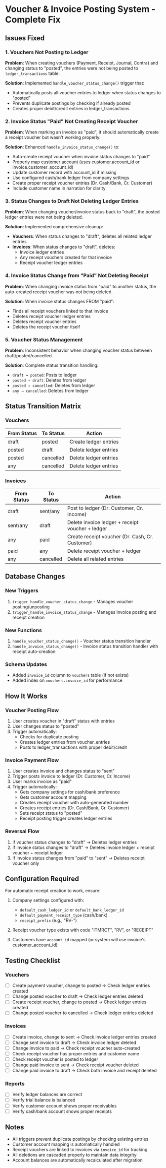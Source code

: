 # Voucher & Invoice Posting System - Complete Fix

## Issues Fixed

### 1. Vouchers Not Posting to Ledger
**Problem**: When creating vouchers (Payment, Receipt, Journal, Contra) and changing status to "posted", the entries were not being posted to `ledger_transactions` table.

**Solution**: Implemented `handle_voucher_status_change()` trigger that:
- Automatically posts all voucher entries to ledger when status changes to "posted"
- Prevents duplicate postings by checking if already posted
- Creates proper debit/credit entries in ledger_transactions

### 2. Invoice Status "Paid" Not Creating Receipt Voucher
**Problem**: When marking an invoice as "paid", it should automatically create a receipt voucher but wasn't working properly.

**Solution**: Enhanced `handle_invoice_status_change()` to:
- Auto-create receipt voucher when invoice status changes to "paid"
- Properly map customer account (uses customer.account_id or invoice.customer_account_id)
- Update customer record with account_id if missing
- Use configured cash/bank ledger from company settings
- Create proper receipt voucher entries (Dr. Cash/Bank, Cr. Customer)
- Include customer name in narration for clarity

### 3. Status Changes to Draft Not Deleting Ledger Entries
**Problem**: When changing voucher/invoice status back to "draft", the posted ledger entries were not being deleted.

**Solution**: Implemented comprehensive cleanup:
- **Vouchers**: When status changes to "draft", deletes all related ledger entries
- **Invoices**: When status changes to "draft", deletes:
  - Invoice ledger entries
  - Any receipt vouchers created for that invoice
  - Receipt voucher ledger entries

### 4. Invoice Status Change from "Paid" Not Deleting Receipt
**Problem**: When changing invoice status from "paid" to another status, the auto-created receipt voucher was not being deleted.

**Solution**: When invoice status changes FROM "paid":
- Finds all receipt vouchers linked to that invoice
- Deletes receipt voucher ledger entries
- Deletes receipt voucher entries
- Deletes the receipt voucher itself

### 5. Voucher Status Management
**Problem**: Inconsistent behavior when changing voucher status between draft/posted/cancelled.

**Solution**: Complete status transition handling:
- `draft → posted`: Posts to ledger
- `posted → draft`: Deletes from ledger
- `posted → cancelled`: Deletes from ledger
- `any → cancelled`: Deletes from ledger

## Status Transition Matrix

### Vouchers
| From Status | To Status  | Action                                    |
|------------|-----------|-------------------------------------------|
| draft      | posted    | Create ledger entries                     |
| posted     | draft     | Delete ledger entries                     |
| posted     | cancelled | Delete ledger entries                     |
| any        | cancelled | Delete ledger entries                     |

### Invoices
| From Status | To Status  | Action                                           |
|------------|-----------|--------------------------------------------------|
| draft      | sent/any  | Post to ledger (Dr. Customer, Cr. Income)       |
| sent/any   | draft     | Delete invoice ledger + receipt voucher + ledger|
| any        | paid      | Create receipt voucher (Dr. Cash, Cr. Customer) |
| paid       | any       | Delete receipt voucher + ledger                 |
| any        | cancelled | Delete all related entries                      |

## Database Changes

### New Triggers
1. `trigger_handle_voucher_status_change` - Manages voucher posting/unposting
2. `trigger_handle_invoice_status_change` - Manages invoice posting and receipt creation

### New Functions
1. `handle_voucher_status_change()` - Voucher status transition handler
2. `handle_invoice_status_change()` - Invoice status transition handler with receipt auto-creation

### Schema Updates
- Added `invoice_id` column to `vouchers` table (if not exists)
- Added index on `vouchers.invoice_id` for performance

## How It Works

### Voucher Posting Flow
1. User creates voucher in "draft" status with entries
2. User changes status to "posted"
3. Trigger automatically:
   - Checks for duplicate posting
   - Creates ledger entries from voucher_entries
   - Posts to ledger_transactions with proper debit/credit

### Invoice Payment Flow
1. User creates invoice and changes status to "sent"
2. Trigger posts invoice to ledger (Dr. Customer, Cr. Income)
3. User marks invoice as "paid"
4. Trigger automatically:
   - Gets company settings for cash/bank preference
   - Gets customer account mapping
   - Creates receipt voucher with auto-generated number
   - Creates receipt entries (Dr. Cash/Bank, Cr. Customer)
   - Sets receipt status to "posted"
   - Receipt posting trigger creates ledger entries

### Reversal Flow
1. If voucher status changes to "draft" → Deletes ledger entries
2. If invoice status changes to "draft" → Deletes invoice ledger + receipt voucher + receipt ledger
3. If invoice status changes from "paid" to "sent" → Deletes receipt voucher only

## Configuration Required

For automatic receipt creation to work, ensure:
1. Company settings configured with:
   - `default_cash_ledger_id` or `default_bank_ledger_id`
   - `default_payment_receipt_type` (cash/bank)
   - `receipt_prefix` (e.g., "RV-")

2. Receipt voucher type exists with code "ITMRCT", "RV", or "RECEIPT"

3. Customers have `account_id` mapped (or system will use invoice's customer_account_id)

## Testing Checklist

### Vouchers
- [ ] Create payment voucher, change to posted → Check ledger entries created
- [ ] Change posted voucher to draft → Check ledger entries deleted
- [ ] Create receipt voucher, change to posted → Check ledger entries created
- [ ] Change posted voucher to cancelled → Check ledger entries deleted

### Invoices
- [ ] Create invoice, change to sent → Check invoice ledger entries created
- [ ] Change sent invoice to draft → Check invoice ledger deleted
- [ ] Change invoice to paid → Check receipt voucher auto-created
- [ ] Check receipt voucher has proper entries and customer name
- [ ] Check receipt voucher is posted to ledger
- [ ] Change paid invoice to sent → Check receipt voucher deleted
- [ ] Change paid invoice to draft → Check both invoice and receipt deleted

### Reports
- [ ] Verify ledger balances are correct
- [ ] Verify trial balance is balanced
- [ ] Verify customer account shows proper receivables
- [ ] Verify cash/bank account shows proper receipts

## Notes

- All triggers prevent duplicate postings by checking existing entries
- Customer account mapping is automatically handled
- Receipt vouchers are linked to invoices via `invoice_id` for tracking
- All deletions are cascaded properly to maintain data integrity
- Account balances are automatically recalculated after migration

